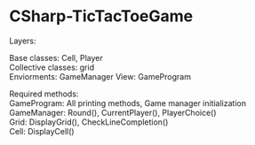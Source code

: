 # CSharp-TicTacToeGame

Layers:  
  
Base classes: Cell, Player  
Collective classes: grid  
Enviorments: GameManager
View: GameProgram  

  
Required methods:  
GameProgram:  All printing methods, Game manager initialization   
GameManager:  Round(), CurrentPlayer(), PlayerChoice()  
Grid:         DisplayGrid(), CheckLineCompletion()  
Cell:         DisplayCell()  

            
